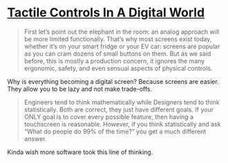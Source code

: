 # [Tactile Controls In A Digital World](https://jenson.org/airpod/)

> First let’s point out the elephant in the room: an analog approach will be more limited functionally. That’s why most screens exist today, whether it’s on your smart fridge or your EV car: screens are popular as you can cram dozens of small buttons on them. But as we said before, this is mostly a production concern, it ignores the many ergonomic, safety, and even sensual aspects of physical controls.

Why is everything becoming a digital screen? Because screens are easier. They allow you to be lazy and not make trade-offs.

> Engineers tend to think mathematically while Designers tend to think statistically. Both are correct, they just have different goals. If your ONLY goal is to cover every possible feature, then having a touchscreen is reasonable. However, if you think statistically and ask “What do people do 99% of the time?” you get a much different answer. 

Kinda wish more software took this line of thinking.